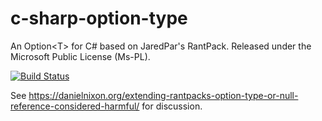 c-sharp-option-type
===================

An Option&lt;T> for C# based on JaredPar's RantPack. Released under the Microsoft Public License (Ms-PL).

[![Build Status](https://travis-ci.org/danielnixon/c-sharp-option-type.svg?branch=master)](https://travis-ci.org/danielnixon/c-sharp-option-type)

See https://danielnixon.org/extending-rantpacks-option-type-or-null-reference-considered-harmful/ for discussion.
